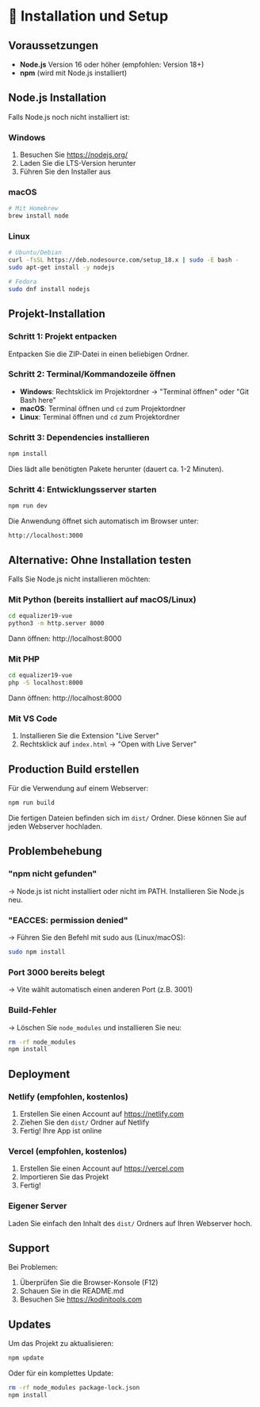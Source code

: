 # 🔧 Installation und Setup

## Voraussetzungen

- **Node.js** Version 16 oder höher (empfohlen: Version 18+)
- **npm** (wird mit Node.js installiert)

## Node.js Installation

Falls Node.js noch nicht installiert ist:

### Windows
1. Besuchen Sie https://nodejs.org/
2. Laden Sie die LTS-Version herunter
3. Führen Sie den Installer aus

### macOS
```bash
# Mit Homebrew
brew install node
```

### Linux
```bash
# Ubuntu/Debian
curl -fsSL https://deb.nodesource.com/setup_18.x | sudo -E bash -
sudo apt-get install -y nodejs

# Fedora
sudo dnf install nodejs
```

## Projekt-Installation

### Schritt 1: Projekt entpacken
Entpacken Sie die ZIP-Datei in einen beliebigen Ordner.

### Schritt 2: Terminal/Kommandozeile öffnen
- **Windows**: Rechtsklick im Projektordner → "Terminal öffnen" oder "Git Bash here"
- **macOS**: Terminal öffnen und `cd` zum Projektordner
- **Linux**: Terminal öffnen und `cd` zum Projektordner

### Schritt 3: Dependencies installieren
```bash
npm install
```

Dies lädt alle benötigten Pakete herunter (dauert ca. 1-2 Minuten).

### Schritt 4: Entwicklungsserver starten
```bash
npm run dev
```

Die Anwendung öffnet sich automatisch im Browser unter:
```
http://localhost:3000
```

## Alternative: Ohne Installation testen

Falls Sie Node.js nicht installieren möchten:

### Mit Python (bereits installiert auf macOS/Linux)
```bash
cd equalizer19-vue
python3 -m http.server 8000
```

Dann öffnen: http://localhost:8000

### Mit PHP
```bash
cd equalizer19-vue
php -S localhost:8000
```

Dann öffnen: http://localhost:8000

### Mit VS Code
1. Installieren Sie die Extension "Live Server"
2. Rechtsklick auf `index.html` → "Open with Live Server"

## Production Build erstellen

Für die Verwendung auf einem Webserver:

```bash
npm run build
```

Die fertigen Dateien befinden sich im `dist/` Ordner. Diese können Sie auf jeden Webserver hochladen.

## Problembehebung

### "npm nicht gefunden"
→ Node.js ist nicht installiert oder nicht im PATH. Installieren Sie Node.js neu.

### "EACCES: permission denied"
→ Führen Sie den Befehl mit sudo aus (Linux/macOS):
```bash
sudo npm install
```

### Port 3000 bereits belegt
→ Vite wählt automatisch einen anderen Port (z.B. 3001)

### Build-Fehler
→ Löschen Sie `node_modules` und installieren Sie neu:
```bash
rm -rf node_modules
npm install
```

## Deployment

### Netlify (empfohlen, kostenlos)
1. Erstellen Sie einen Account auf https://netlify.com
2. Ziehen Sie den `dist/` Ordner auf Netlify
3. Fertig! Ihre App ist online

### Vercel (empfohlen, kostenlos)
1. Erstellen Sie einen Account auf https://vercel.com
2. Importieren Sie das Projekt
3. Fertig!

### Eigener Server
Laden Sie einfach den Inhalt des `dist/` Ordners auf Ihren Webserver hoch.

## Support

Bei Problemen:
1. Überprüfen Sie die Browser-Konsole (F12)
2. Schauen Sie in die README.md
3. Besuchen Sie https://kodinitools.com

## Updates

Um das Projekt zu aktualisieren:
```bash
npm update
```

Oder für ein komplettes Update:
```bash
rm -rf node_modules package-lock.json
npm install
```
